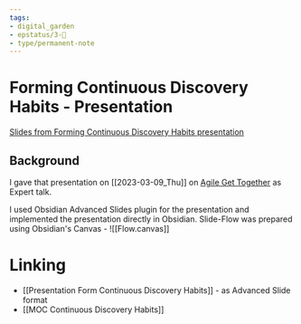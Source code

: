 ```yaml
---
tags: 
- digital_garden
- epstatus/3-🌳
- type/permanent-note
---
```

# Forming Continuous Discovery Habits - Presentation

[Slides from Forming Continuous Discovery Habits presentation](../assets/FormingContinuousDiscoveryHabits.pdf)

## Background
I gave that presentation on [[2023-03-09_Thu]] on [Agile Get Together](https://www.agile-gt.com/details-registrierung/how-to-form-continuous-discovery-habits-at-blinkist-expert-talk) as Expert talk.

I used Obsidian Advanced Slides plugin for the presentation and implemented the presentation directly in Obsidian. Slide-Flow was prepared using Obsidian's Canvas - ![[Flow.canvas]]

# Linking
* [[Presentation Form Continuous Discovery Habits]] - as Advanced Slide format
* [[MOC Continuous Discovery Habits]]

